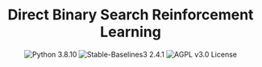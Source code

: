 <div align="center">

# Direct Binary Search Reinforcement Learning

<img src="https://img.shields.io/badge/Python-3.8.10-blue?logo=python&logoColor=white" alt="Python 3.8.10">
<img src="https://img.shields.io/badge/Stable--Baselines3-2.4.1-green?logo=python&logoColor=white" alt="Stable-Baselines3 2.4.1">
<img src="https://img.shields.io/badge/License-AGPL_v3.0-red?logo=gnu&logoColor=white" alt="AGPL v3.0 License">

</div>
